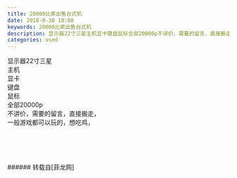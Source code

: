 ```yaml
---
title: 20000比索出售台式机
date: 2018-8-30 18:00
keywords: 20000比索出售台式机
description: 显示器22寸三星主机显卡键盘鼠标全部20000p不讲价，需要的留言，直接搬走，一般游戏都可以玩的，想吃鸡，
categories: used
---
```

<td class="t_f" id="postmessage_1704093">

显示器22寸三星<br/>
主机<br/>
显卡<br/>
键盘<br/>
鼠标<br/>
全部20000p<br/>
不讲价，需要的留言，直接搬走，<br/>
一般游戏都可以玩的，想吃鸡，<br/>
<br/>
<img alt="" border="0" class="zoom" data-cf-modified-0c0860093bb19156f4798a83-="" file="http://www.flw.ph/data/appbyme/upload/image/201808/30/NkZCFCNfKbZa.jpg" id="aimg_G962i" lazyloadthumb="1" onclick="" onmouseover="" src="http://www.flw.ph/data/appbyme/upload/image/201808/30/NkZCFCNfKbZa.jpg"/><br/>
<br/>
<img alt="" border="0" class="zoom" data-cf-modified-0c0860093bb19156f4798a83-="" file="http://www.flw.ph/data/appbyme/upload/image/201808/30/jzAgp7janCTg.jpg" id="aimg_rcrDA" lazyloadthumb="1" onclick="" onmouseover="" src="http://www.flw.ph/data/appbyme/upload/image/201808/30/jzAgp7janCTg.jpg"/><br/>
<br/>
<img alt="" border="0" class="zoom" data-cf-modified-0c0860093bb19156f4798a83-="" file="http://www.flw.ph/data/appbyme/upload/image/201808/30/p71mgP1Z0pUl.jpg" id="aimg_iqI5v" lazyloadthumb="1" onclick="" onmouseover="" src="http://www.flw.ph/data/appbyme/upload/image/201808/30/p71mgP1Z0pUl.jpg"/><br/>
<br/>
</td>
###### 转载自[菲龙网]